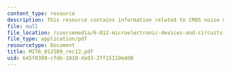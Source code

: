 ```yaml
---
content_type: resource
description: This resource contains information related to CMOS noise margin.
file: null
file_location: /coursemedia/6-012-microelectronic-devices-and-circuits-spring-2009/645f8389cfdb1018da932ff15110edd0_MIT6_012S09_rec12.pdf
file_type: application/pdf
resourcetype: Document
title: MIT6_012S09_rec12.pdf
uid: 645f8389-cfdb-1018-da93-2ff15110edd0
---
```

